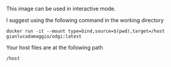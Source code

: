This image can be used in interactive mode.

I suggest using the following command in the working directory

```
docker run -it --mount type=bind,source=$(pwd),target=/host gianlucadamaggio/odgi:latest
```
Your host files are at the following path

```
/host
```
